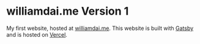 # williamdai.me Version 1

My first website, hosted at [williamdai.me](https://www.williamdai.me). This website is built with [Gatsby](https://www.gatsbyjs.com) and is hosted on [Vercel](https://vercel.com).
